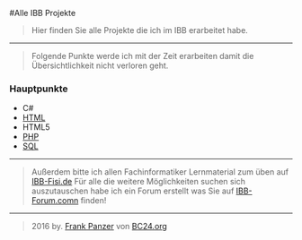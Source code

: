 #Alle IBB Projekte
>Hier finden Sie alle Projekte die ich im IBB erarbeitet habe.

***
>Folgende Punkte werde ich mit der Zeit erarbeiten damit die Übersichtlichkeit nicht verloren geht.
### Hauptpunkte
* C#
* [HTML](https://github.com/bc24/IBB/tree/master/HTML)
* HTML5
* [PHP](https://github.com/bc24/IBB/tree/master/PHP)
* [SQL](https://github.com/bc24/IBB/tree/master/SQL)

***
>Außerdem bitte ich allen Fachinformatiker Lernmaterial zum üben auf [IBB-Fisi.de](http://ibb-fisi.de)
>Für alle die weitere Möglichkeiten suchen sich auszutauschen habe ich ein Forum erstellt was Sie auf [IBB-Forum.comn](http://ibb-forum.com) finden!
***
>2016 by. [Frank Panzer](http://frank-panzer.de) von [BC24.org](http://bc24.org)
